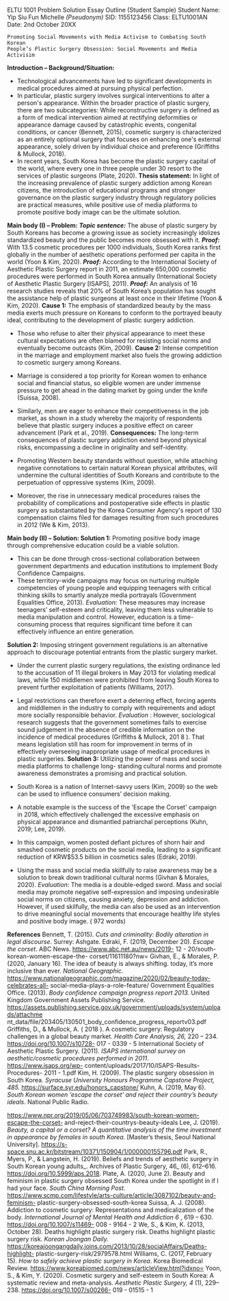 ELTU 1001 Problem Solution Essay Outline (Student Sample)
Student Name: Yip Siu Fun Michelle _(Pseudonym)_ SID: 1155123456
Class: ELTU1001AN Date: 2nd October 20XX

```
Promoting Social Movements with Media Activism to Combating South Korean
People’s Plastic Surgery Obsession: Social Movements and Media Activisim
```
**Introduction – Background/Situation:**

- Technological advancements have led to significant developments in medical
    procedures aimed at pursuing physical perfection.
- In particular, plastic surgery involves surgical interventions to alter a person's
    appearance. Within the broader practice of plastic surgery, there are two
    subcategories: While reconstructive surgery is defined as a form of medical
    intervention aimed at rectifying deformities or appearance damage caused by
    catastrophic events, congenital conditions, or cancer (Bennett, 2015), cosmetic
    surgery is characterized as an entirely optional surgery that focuses on enhancing
    one's external appearance, solely driven by individual choice and preference
    (Griffiths & Mullock, 2018).
- In recent years, South Korea has become the plastic surgery capital of the world,
    where every one in three people under 30 resort to the services of plastic surgeons
    (Plate, 2020).
**Thesis statement:** In light of the increasing prevalence of plastic surgery addiction among
Korean citizens, the introduction of educational programs and stronger governance on the
plastic surgery industry through regulatory policies are practical measures, while positive use
of media platforms to promote positive body image can be the ultimate solution.


**Main body (I) – Problem:**
**_Topic sentence:_** The abuse of plastic surgery by South Koreans has become a growing issue
as society increasingly idolizes standardized beauty and the public becomes more obsessed
with it.
**_Proof:_** With 13.5 cosmetic procedures per 1000 individuals, South Korea ranks first globally
in the number of aesthetic operations performed per capita in the world (Yoon & Kim, 2020).
**_Proof:_** According to the International Society of Aesthetic Plastic Surgery report in 2011, an
estimate 650,000 cosmetic procedures were performed in South Korea annually (International
Society of Aesthetic Plastic Surgery [ISAPS], 2011).
**_Proof:_** An analysis of 16 research studies reveals that 20% of South Korea’s population has
sought the assistance help of plastic surgeons at least once in their lifetime (Yoon & Kim,
2020).
**Cause 1:** The emphasis of standardized beauty by the mass media exerts much pressure on
Koreans to conform to the portrayed beauty ideal, contributing to the development of plastic
surgery addiction.

- Those who refuse to alter their physical appearance to meet these cultural
    expectations are often blamed for resisting social norms and eventually become
    outcasts (Kim, 2009).
**Cause 2:** Intense competition in the marriage and employment market also fuels the growing
addiction to cosmetic surgery among Koreans.
- Marriage is considered a top priority for Korean women to enhance social and
financial status, so eligible women are under immense pressure to get ahead in the
dating market by going under the knife (Suissa, 2008).


- Similarly, men are eager to enhance their competitiveness in the job market, as shown
    in a study whereby the majority of respondents believe that plastic surgery induces a
    positive effect on career advancement (Park et al., 2019).
**Consequences:** The long-term consequences of plastic surgery addiction extend beyond
physical risks, encompassing a decline in originality and self-identity.
- Promoting Western beauty standards without question, while attaching negative
connotations to certain natural Korean physical attributes, will undermine the cultural
identities of South Koreans and contribute to the perpetuation of oppressive systems
(Kim, 2009).
- Moreover, the rise in unnecessary medical procedures raises the probability of
complications and postoperative side effects in plastic surgery as substantiated by the
Korea Consumer Agency's report of 130 compensation claims filed for damages
resulting from such procedures in 2012 (We & Kim, 2013).

**Main body (II) – Solution:
Solution 1:** Promoting positive body image through comprehensive education could be a
viable solution.

- This can be done through cross-sectional collaboration between government
    departments and education institutions to implement Body Confidence Campaigns.
- These territory-wide campaigns may focus on nurturing multiple competencies of
    young people and equipping teenagers with critical thinking skills to smartly analyze
    media portrayals (Government Equalities Office, 2013).
_Evaluation:_ These measures may increase teenagers’ self-esteem and criticality, leaving them
less vulnerable to media manipulation and control. However, education is a time-consuming
process that requires significant time before it can effectively influence an entire generation.


**Solution 2:** Imposing stringent government regulations is an alternative approach to
discourage potential entrants from the plastic surgery market.

- Under the current plastic surgery regulations, the existing ordinance led to the
    accusation of 11 illegal brokers in May 2013 for violating medical laws, while 150
    middlemen were prohibited from leaving South Korea to prevent further exploitation
    of patients (Williams, 2017).
- Legal restrictions can therefore exert a deterring effect, forcing agents and middlemen
    in the industry to comply with requirements and adopt more socially responsible
    behavior.
_Evaluation_ : However, sociological research suggests that the government sometimes fails to
exercise sound judgement in the absence of credible information on the incidence of medical
procedures (Griffiths & Mullock, 201 8 ). That means legislation still has room for
improvement in terms of in effectively overseeing inappropriate usage of medical procedures
in plastic surgeries.
**Solution 3:** Utilizing the power of mass and social media platforms to challenge long-
standing cultural norms and promote awareness demonstrates a promising and practical
solution.
- South Korea is a nation of Internet-savvy users (Kim, 2009) so the web can be used to
influence consumers’ decision making.
- A notable example is the success of the 'Escape the Corset' campaign in 2018, which
effectively challenged the excessive emphasis on physical appearance and dismantled
patriarchal perceptions (Kuhn, 2019; Lee, 2019).
- In this campaign, women posted defiant pictures of shorn hair and smashed cosmetic
products on the social media, leading to a significant reduction of KRW$53.5 billion
in cosmetics sales (Edraki, 2019).


- Using the mass and social media skillfully to raise awareness may be a solution to
    break down traditional cultural norms (Givhan & Morales, 2020).
_Evaluation:_ The media is a double-edged sword. Mass and social media may promote
negative self-expression and imposing undesirable social norms on citizens, causing anxiety,
depression and addiction. However, if used skilfully, the media can also be used as an
intervention to drive meaningful social movements that encourage healthy life styles and
positive body image. ( 972 words)


**References**
Bennett, T. (2015). _Cuts and criminality: Bodily alteration in legal discourse_. Surrey:
Ashgate.
Edraki, F. (2019, December 20). _Escape the corset_. ABC News.
https://www.abc.net.au/news/2019- 12 - 20/south-korean-women-escape-the-
corset/11611180?nw=
Givhan, E., & Morales, P. (2020, January 16). The idea of beauty is always shifting. today,
it’s more inclusive than ever. _National Geographic._
https://www.nationalgeographic.com/magazine/2020/02/beauty-today-celebrates-all-
social-media-plays-a-role-feature/
Government Equalities Office. (2013). _Body confidence campaign progress report 2013._
United Kingdom Government Assets Publishing Service.
https://assets.publishing.service.gov.uk/government/uploads/system/uploads/attachme
nt_data/file/203405/130501_body_confidence_progress_reportv03.pdf
Griffiths, D., & Mullock, A. ( 2018 ). A cosmetic surgery: Regulatory challenges in a global
beauty market. _Health Care Analysis, 26,_ 220 – 234. https://doi.org/10.1007/s10728-
017 - 0339 - 5
International Society of Aesthetic Plastic Surgery. (2011). _ISAPS international survey on
aesthetic/cosmetic procedures performed in 2011_. https://www.isaps.org/wp-
content/uploads/2017/10/ISAPS-Results-Procedures- 2011 - 1.pdf
Kim, H. (2009). The plastic surgery obsession in South Korea. _Syracuse University Honours
Programme Capstone Project, 485._ https://surface.syr.edu/honors_capstone/
Kuhn, A. (2019, May 6). _South Korean women ‘escape the corset’ and reject their country’s
beauty ideals_. National Public Radio.


https://www.npr.org/2019/05/06/703749983/south-korean-women-escape-the-corset-
and-reject-their-countrys-beauty-ideals
Lee, J. (2019). _Beauty, a capital or a corset? A quantitative analysis of the time investment in
appearance by females in south Korea._ [Master’s thesis, Seoul National University].
https://s-space.snu.ac.kr/bitstream/10371/150904/1/000000155796.pdf
Park, R., Myers, P., & Langstein, H. (2019). Beliefs and trends of aesthetic surgery in South
Korean young adults_. Archives of Plastic Surgery, 46_ (6), 612–616.
https://doi.org/10.5999/aps.2018.
Plate, A. (2020, June 2). Beauty and feminism in plastic surgery obsessed South Korea under
the spotlight in if I had your face. _South China Morning Post_.
https://www.scmp.com/lifestyle/arts-culture/article/3087102/beauty-and-feminism-
plastic-surgery-obsessed-south-korea
Suissa, A. J. (2008). Addiction to cosmetic surgery: Representations and medicalization of
the body. _International Journal of Mental Health and Addiction 6_ , 619 – 630.
https://doi.org/10.1007/s11469- 008 - 9164 - 2
We, S., & Kim, K. (2013, October 28). Deaths highlight plastic surgery risk. Deaths highlight
plastic surgery risk. _Korean Joongan Daily._
https://koreajoongangdaily.joins.com/2013/10/28/socialAffairs/Deaths-highlight-
plastic-surgery-risk/2979578.html
Williams, C. (2017, February 15). _How to safely achieve plastic surgery in Korea_. Korea
Biomedical Review.
https://www.koreabiomed.com/news/articleView.html?idxno=
Yoon, S., & Kim, Y. (2020). Cosmetic surgery and self-esteem in South Korea: A systematic
review and meta-analysis. _Aesthetic Plastic Surgery, 4_ (1), 229–238.
https://doi.org/10.1007/s00266- 019 - 01515 - 1



